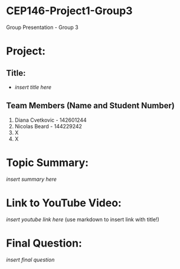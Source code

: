 # CEP146-Project1-Group3
Group Presentation - Group 3

# Project:
## Title:
- *insert title here*
## Team Members (Name and Student Number)
1. Diana Cvetkovic - 142601244
2. Nicolas Beard - 144229242
3. X
4. X

# Topic Summary:
*insert summary here*

# Link to YouTube Video:
*insert youtube link here* (use markdown to insert link with title!)

# Final Question:
*insert final question*

